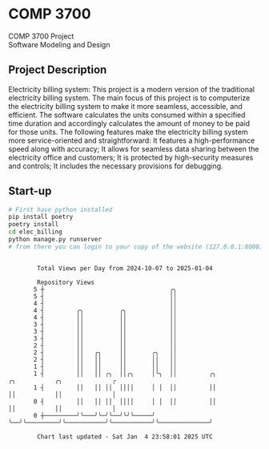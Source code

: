 # COMP 3700
COMP 3700 Project  
Software Modeling and Design
## Project Description
Electricity billing system: This project is a modern version of the traditional electricity billing system. The main focus of this project is to computerize the electricity billing system to make it more seamless, accessible, and efficient. The software calculates the units consumed within a specified time duration and accordingly calculates the amount of money to be paid for those units. The following features make the electricity billing system more service-oriented and straightforward: It features a high-performance speed along with accuracy; It allows for seamless data sharing between the electricity office and customers; It is protected by high-security measures and controls; It includes the necessary provisions for debugging.

## Start-up
```bash
# First have python installed
pip install poetry
poetry install
cd elec_billing
python manage.py runserver
# from there you can login to your copy of the website (127.0.0.1:8000), default creds are admin/admin
```

```

        Total Views per Day from 2024-10-07 to 2025-01-04

        Repository Views
       5 ┼                                   ╭╮
       5 ┤                                   ││
       4 ┤                                   ││
       4 ┤         ╭╮          ╭╮            ││
       4 ┤         ││          ││            ││
       3 ┤         ││          ││            ││
       3 ┤         ││          ││            ││
       3 ┤         ││          ││            ││
       2 ┤         ││          ││            ││
       2 ┤         ││   ╭╮     ││       ╭╮   ││
       2 ┤         ││   ││     ││       ││   ││
       1 ┤         ││   ││     ││       ││   ││
       1 ┤         ││   ││ ╭╮  ││╭╮     │╰╮  ││         ╭╮           ╭╮           ╭╮              ╭
       1 ┤         ││   ││ ││  ││││     │ │  ││         ││           ││           ││              │
       0 ┤         ││   ││ ││  ││││     │ │  ││         ││           ││           ││              │
       0 ┼─────────╯╰───╯╰─╯╰──╯╰╯╰─────╯ ╰──╯╰─────────╯╰───────────╯╰───────────╯╰──────────────╯

        Chart last updated - Sat Jan  4 23:58:01 2025 UTC
        
```
